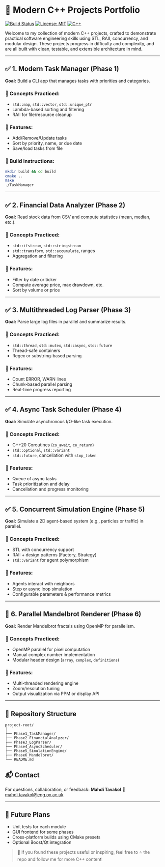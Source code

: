 # 🧠 Modern C++ Projects Portfolio

[![Build Status](https://img.shields.io/badge/build-passing-brightgreen)]()
[![License: MIT](https://img.shields.io/badge/license-MIT-blue.svg)]()
[![C++](https://img.shields.io/badge/C%2B%2B-17/20-blue)]()

Welcome to my collection of modern C++ projects, crafted to demonstrate practical software engineering skills using STL, RAII, concurrency, and modular design. These projects progress in difficulty and complexity, and are all built with clean, testable, and extensible architecture in mind.

---

## ✅ 1. Modern Task Manager (Phase 1)

**Goal:** Build a CLI app that manages tasks with priorities and categories.

### 🧩 Concepts Practiced:

* `std::map`, `std::vector`, `std::unique_ptr`
* Lambda-based sorting and filtering
* RAII for file/resource cleanup

### 🎯 Features:

* Add/Remove/Update tasks
* Sort by priority, name, or due date
* Save/load tasks from file

### 🔧 Build Instructions:

```bash
mkdir build && cd build
cmake ..
make
./TaskManager
```

---

## ✅ 2. Financial Data Analyzer (Phase 2)

**Goal:** Read stock data from CSV and compute statistics (mean, median, etc.).

### 🧩 Concepts Practiced:

* `std::ifstream`, `std::stringstream`
* `std::transform`, `std::accumulate`, ranges
* Aggregation and filtering

### 🎯 Features:

* Filter by date or ticker
* Compute average price, max drawdown, etc.
* Sort by volume or price

---

## ✅ 3. Multithreaded Log Parser (Phase 3)

**Goal:** Parse large log files in parallel and summarize results.

### 🧩 Concepts Practiced:

* `std::thread`, `std::mutex`, `std::async`, `std::future`
* Thread-safe containers
* Regex or substring-based parsing

### 🎯 Features:

* Count ERROR, WARN lines
* Chunk-based parallel parsing
* Real-time progress reporting

---

## ✅ 4. Async Task Scheduler (Phase 4)

**Goal:** Simulate asynchronous I/O-like task execution.

### 🧩 Concepts Practiced:

* C++20 Coroutines (`co_await`, `co_return`)
* `std::optional`, `std::variant`
* `std::future`, cancellation with `stop_token`

### 🎯 Features:

* Queue of async tasks
* Task prioritization and delay
* Cancellation and progress monitoring

---

## ✅ 5. Concurrent Simulation Engine (Phase 5)

**Goal:** Simulate a 2D agent-based system (e.g., particles or traffic) in parallel.

### 🧩 Concepts Practiced:

* STL with concurrency support
* RAII + design patterns (Factory, Strategy)
* `std::variant` for agent polymorphism

### 🎯 Features:

* Agents interact with neighbors
* Step or async loop simulation
* Configurable parameters & performance metrics

---

## 🚀 6. Parallel Mandelbrot Renderer (Phase 6)

**Goal:** Render Mandelbrot fractals using OpenMP for parallelism.

### 🧩 Concepts Practiced:

* OpenMP parallel for pixel computation
* Manual complex number implementation
* Modular header design (`array`, `complex`, `definitions`)

### 🎯 Features:

* Multi-threaded rendering engine
* Zoom/resolution tuning
* Output visualization via PPM or display API

---

## 📂 Repository Structure

```
project-root/
│
├── Phase1_TaskManager/
├── Phase2_FinancialAnalyzer/
├── Phase3_LogParser/
├── Phase4_AsyncScheduler/
├── Phase5_SimulationEngine/
├── Phase6_Mandelbrot/
└── README.md
```

## 📬 Contact

For questions, collaboration, or feedback:
**Mahdi Tavakol**
📧 [mahdi.tavakol@eng.ox.ac.uk](mailto:mahdi.tavakol@eng.ox.ac.uk)

---

## 🧪 Future Plans

* Unit tests for each module
* GUI frontend for some phases
* Cross-platform builds using CMake presets
* Optional Boost/Qt integration

> 🌟 If you found these projects useful or inspiring, feel free to ⭐ the repo and follow me for more C++ content!
